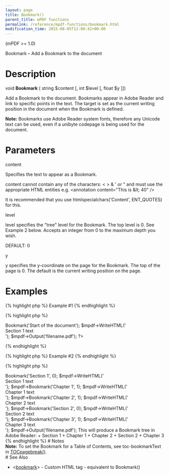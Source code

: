 ```yaml
---
layout: page
title: Bookmark()
parent_title: mPDF functions
permalink: /reference/mpdf-functions/bookmark.html
modification_time: 2015-08-05T12:00:42+00:00
---
```


<p>(mPDF &gt;= 1.0)</p>
<p>Bookmark – Add a Bookmark to the document</p>

# Description

<p class="manual_block">void <b>Bookmark</b> ( string <span class="parameter">$content</span> [, int <span class="parameter">$level</span> [, float <span class="parameter">$y</span> ]])</p>
<p>Add a Bookmark to the document. Bookmarks appear in Adobe Reader and link to specific points in the text. The target is set as the current writing position in the document when the Bookmark is defined.</p>

<div class="alert alert-info" role="alert"><strong>Note:</strong> Bookmarks use Adobe Reader system fonts, therefore any Unicode text can be used, even if a unibyte codepage is being used for the document.</div>

# Parameters

<p class="manual_param_dt"><span class="parameter">content</span></p>
<p class="manual_param_dd">Specifies the text to appear as a Bookmark.

<span class="parameter">content</span> cannot contain any of the characters: &lt; &gt; &amp; ' <i>or</i> " and must use the appropriate HTML entities e.g. &lt;annotation content="This is &amp;lt; 40" /&gt;

It is recommended that you use htmlspecialchars('Content', ENT_QUOTES) for this.</p>
<p class="manual_param_dt"><span class="parameter">level</span></p>
<p class="manual_param_dd"><span class="parameter">level</span> specifies the "tree" level for the Bookmark. The top level is 0. See Example 2 below. Accepts an integer from 0 to the maximum depth you wish.

<span class="smallblock">DEFAULT</span>: 0</p>
<p class="manual_param_dt"><span class="parameter">y</span></p>
<p class="manual_param_dd"><span class="parameter">y</span> specifies the y-coordinate on the page for the Bookmark. The top of the page is 0. The default is the current writing position on the page.

<span class="smallblock"></span></p>

# 

# Examples

{% highlight php %}
Example #1
{% endhighlight %}

{% highlight php %}
<?php

<?php

$mpdf=new mPDF();

$mpdf->Bookmark('Start of the document');

$mpdf->WriteHTML('<div>Section 1 text</div>');

$mpdf->Output('filename.pdf');

?>
{% endhighlight %}

{% highlight php %}
Example #2
{% endhighlight %}

{% highlight php %}
<?php

$mpdf=new mPDF();

$mpdf->Bookmark('Section 1', 0);

$mpdf->WriteHTML('<div>Section 1 text</div>');

$mpdf->Bookmark('Chapter 1', 1);

$mpdf->WriteHTML('<div>Chapter 1 text</div>');

$mpdf->Bookmark('Chapter 2', 1);

$mpdf->WriteHTML('<div>Chapter 2 text</div>');

$mpdf->Bookmark('Section 2', 0);

$mpdf->WriteHTML('<div>Section 2 text</div>');

$mpdf->Bookmark('Chapter 3', 1);

$mpdf->WriteHTML('<div>Chapter 3 text</div>');

$mpdf->Output('filename.pdf');

This will produce a Bookmark tree in Adobe Reader:

+ Section 1

  + Chapter 1

  + Chapter 2

+ Section 2

  + Chapter 3
{% endhighlight %}

# Notes

<div class="alert alert-info" role="alert"><strong>Note:</strong> To set the Bookmark for a Table of Contents, see <span class="parameter">toc-bookmarkText</span> in <a href="{{ "/reference/mpdf-functions/tocpagebreak.html" | prepend: site.baseurl }}">TOCpagebreak()</a>.</div>

# See Also

<ul>
<li class="manual_boxlist">&lt;<a href="{{ "/reference/html-control-tags/bookmark.html" | prepend: site.baseurl }}">bookmark</a>&gt; - Custom HTML tag - equivalent to Bookmark()

</li>
</ul>
